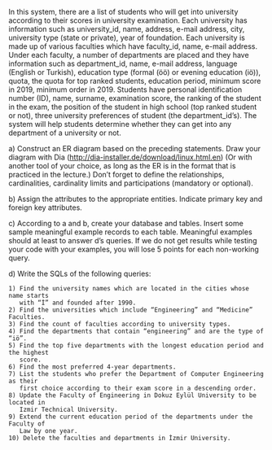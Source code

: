 In this system, there are a list of students who will get into university according to their scores in university examination. Each university has information such as university_id, name, address, e-mail address, city, university type (state or private), year of foundation. Each university is made up of various faculties which have faculty_id, name, e-mail address. Under each faculty, a number of departments are placed and they have information such as department_id, name, e-mail address, language (English or Turkish), education type (formal (öö) or evening education (iö)), quota, the quota for top ranked students, education period, minimum score in 2019, minimum order in 2019. Students have personal identification number (ID), name, surname, examination score, the ranking of the student in the exam, the position of the student in high school (top ranked student or not), three university preferences of student (the department_id’s). The system will help students determine whether they can get into any department of a university or not.

a) Construct an ER diagram based on the preceding statements. Draw your diagram with Dia (http://dia-installer.de/download/linux.html.en) (Or with another tool of your choice, as long as the ER is in the format that is practiced in the lecture.) Don’t forget to define the relationships, cardinalities, cardinality limits and participations (mandatory or optional).

b) Assign the attributes to the appropriate entities. Indicate primary key and foreign key attributes.

c) According to a and b, create your database and tables. Insert some sample meaningful example records to each table. Meaningful examples should at least to answer d’s queries. If we do not get results while testing your code with your examples, you will lose 5 points for each non-working query.

d) Write the SQLs of the following queries:

    1) Find the university names which are located in the cities whose name starts
       with “İ” and founded after 1990.
    2) Find the universities which include “Engineering” and “Medicine” Faculties.
    3) Find the count of faculties according to university types.
    4) Find the departments that contain “engineering” and are the type of “iö”.
    5) Find the top five departments with the longest education period and the highest
       score.
    6) Find the most preferred 4-year departments.
    7) List the students who prefer the Department of Computer Engineering as their
       first choice according to their exam score in a descending order.
    8) Update the Faculty of Engineering in Dokuz Eylül University to be located in
       Izmir Technical University.
    9) Extend the current education period of the departments under the Faculty of
       Law by one year.
    10) Delete the faculties and departments in İzmir University.

